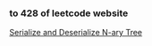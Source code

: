 ### to 428 of leetcode website

[Serialize and Deserialize N-ary Tree](https://leetcode-cn.com/problems/serialize-and-deserialize-n-ary-tree/)